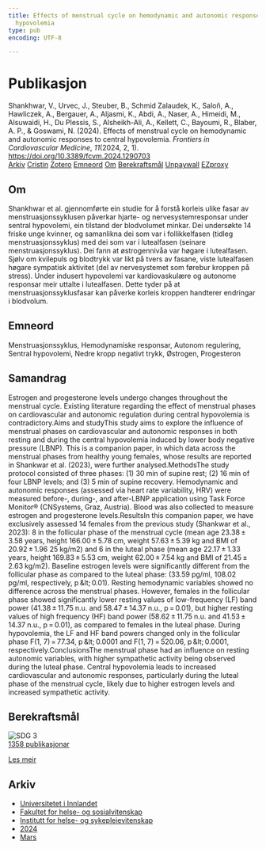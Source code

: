 ```yaml
---
title: Effects of menstrual cycle on hemodynamic and autonomic responses to central
  hypovolemia
type: pub
encoding: UTF-8

---
```

<h1>Publikasjon</h1>
<article id="csl-bib-container-35XQVN3C" class="csl-bib-container">
  <div class="csl-bib-body"> <div class="csl-entry">Shankhwar, V., Urvec, J., Steuber, B., Schmid Zalaudek, K., Saloň, A., Hawliczek, A., Bergauer, A., Aljasmi, K., Abdi, A., Naser, A., Himeidi, M., Alsuwaidi, H., Du Plessis, S., Alsheikh-Ali, A., Kellett, C., Bayoumi, R., Blaber, A. P., &#38; Goswami, N. (2024). Effects of menstrual cycle on hemodynamic and autonomic responses to central hypovolemia. <i>Frontiers in Cardiovascular Medicine</i>, <i>11</i>(2024, 2, 1). <a href="https://doi.org/10.3389/fcvm.2024.1290703">https://doi.org/10.3389/fcvm.2024.1290703</a></div> </div>
  <div class="csl-bib-buttons">
    <a href="#taxonomy-article-35XQVN3C" alt="archive" class="csl-bib-button">Arkiv</a>
    <a href="https://app.cristin.no/results/show.jsf?id=2251818" alt="Cristin" class="csl-bib-button">Cristin</a>
    <a href="http://zotero.org/groups/5881554/items/35XQVN3C" alt="Zotero" class="csl-bib-button">Zotero</a>
    <a href="#keywords-article-35XQVN3C" alt="keywords" class="csl-bib-button">Emneord</a>
    <a href="#about-article-35XQVN3C" alt="about_pub" class="csl-bib-button">Om</a>
    <a href="#sdg-article-35XQVN3C" alt="sdg" class="csl-bib-button">Berekraftsmål</a>
    <a href="https://www.frontiersin.org/articles/10.3389/fcvm.2024.1290703/pdf?isPublishedV2=False" alt="Unpaywall" class="csl-bib-button">Unpaywall</a>
    <a href="https://www.frontiersin.org/articles/10.3389/fcvm.2024.1290703/pdf?isPublishedV2=False" alt="EZproxy" class="csl-bib-button">EZproxy</a>
  </div>
  <div id="csl-bib-meta-container-35XQVN3C"></div>
</article>
<div id="csl-bib-meta-35XQVN3C" class="csl-bib-meta">
  <article id="about-article-35XQVN3C" class="about_pub-article">
    <h1>Om</h1>
    Shankhwar et al. gjennomførte ein studie for å forstå korleis ulike fasar av menstruasjonssyklusen påverkar hjarte- og nervesystemresponsar under sentral hypovolemi, ein tilstand der blodvolumet minkar. Dei undersøkte 14 friske unge kvinner, og samanlikna dei som var i follikkelfasen (tidleg menstruasjonssyklus) med dei som var i lutealfasen (seinare menstruasjonssyklus). Dei fann at østrogennivåa var høgare i lutealfasen. Sjølv om kvilepuls og blodtrykk var likt på tvers av fasane, viste lutealfasen høgare sympatisk aktivitet (del av nervesystemet som førebur kroppen på stress). Under indusert hypovolemi var kardiovaskulære og autonome responsar meir uttalte i lutealfasen. Dette tyder på at menstruasjonssyklusfasar kan påverke korleis kroppen handterer endringar i blodvolum.
  </article>
  <article id="keywords-article-35XQVN3C" class="keywords-article">
    <h1>Emneord</h1>
    Menstruasjonssyklus, Hemodynamiske responsar, Autonom regulering, Sentral hypovolemi, Nedre kropp negativt trykk, Østrogen, Progesteron
  </article>
  <article id="abstract-article-35XQVN3C" class="abstract-article">
    <h1>Samandrag</h1>
    Estrogen and progesterone levels undergo changes throughout the menstrual cycle. Existing literature regarding the effect of menstrual phases on cardiovascular and autonomic regulation during central hypovolemia is contradictory.Aims and studyThis study aims to explore the influence of menstrual phases on cardiovascular and autonomic responses in both resting and during the central hypovolemia induced by lower body negative pressure (LBNP). This is a companion paper, in which data across the menstrual phases from healthy young females, whose results are reported in Shankwar et al. (2023), were further analysed.MethodsThe study protocol consisted of three phases: (1) 30 min of supine rest; (2) 16 min of four LBNP levels; and (3) 5 min of supine recovery. Hemodynamic and autonomic responses (assessed via heart rate variability, HRV) were measured before-, during-, and after-LBNP application using Task Force Monitor® (CNSystems, Graz, Austria). Blood was also collected to measure estrogen and progesterone levels.ResultsIn this companion paper, we have exclusively assessed 14 females from the previous study (Shankwar et al., 2023): 8 in the follicular phase of the menstrual cycle (mean age 23.38 ± 3.58 years, height 166.00 ± 5.78 cm, weight 57.63 ± 5.39 kg and BMI of 20.92 ± 1.96 25 kg/m2) and 6 in the luteal phase (mean age 22.17 ± 1.33 years, height 169.83 ± 5.53 cm, weight 62.00 ± 7.54 kg and BMI of 21.45 ± 2.63 kg/m2). Baseline estrogen levels were significantly different from the follicular phase as compared to the luteal phase: (33.59 pg/ml, 108.02 pg/ml, respectively, p &amp;lt; 0.01). Resting hemodynamic variables showed no difference across the menstrual phases. However, females in the follicular phase showed significantly lower resting values of low-frequency (LF) band power (41.38 ± 11.75 n.u. and 58.47 ± 14.37 n.u., p = 0.01), but higher resting values of high frequency (HF) band power (58.62 ± 11.75 n.u. and 41.53 ± 14.37 n.u., p = 0.01), as compared to females in the luteal phase. During hypovolemia, the LF and HF band powers changed only in the follicular phase F(1, 7) = 77.34, p &amp;lt; 0.0001 and F(1, 7) = 520.06, p &amp;lt; 0.0001, respectively.ConclusionsThe menstrual phase had an influence on resting autonomic variables, with higher sympathetic activity being observed during the luteal phase. Central hypovolemia leads to increased cardiovascular and autonomic responses, particularly during the luteal phase of the menstrual cycle, likely due to higher estrogen levels and increased sympathetic activity.
  </article>
  <article id="sdg-article-35XQVN3C" class="sdg-article">
    <h1>Berekraftsmål</h1>
    <div class="sdg-container"><div id="sdg3" class="sdg">
        <img src="{{< params subfolder >}}images/sdg/sdg03_nn.png" class="image" alt="SDG 3">
        <div class="sdg-overlay">
          <a href="{{< params subfolder >}}nn/archive/?sdg=3#archive" class="sdg-publication-count"><span>1358</span> publikasjonar</a>
          <p><a href="https://fn.no/om-fn/fns-baerekraftsmaal/god-helse-og-livskvalitet?lang=nno-NO" class="sdg-read-more">Les meir</a></p>
        </div>
      </div></div>
  </article>
  <article id="taxonomy-article-35XQVN3C" class="taxonomy-article">
    <h1>Arkiv</h1>
    <ul>
      <li><a href="{{< params subfolder >}}nn/archive/?key=3DCRN523">Universitetet i Innlandet</a></li>
      <li><a href="{{< params subfolder >}}nn/archive/?key=IDKFS3MX">Fakultet for helse- og sosialvitenskap</a></li>
      <li><a href="{{< params subfolder >}}nn/archive/?key=GTV4ECMZ">Institutt for helse- og sykepleievitenskap</a></li>
      <li><a href="{{< params subfolder >}}nn/archive/?key=KNN5LNR7">2024</a></li>
      <li><a href="{{< params subfolder >}}nn/archive/?key=79EMMY6R">Mars</a></li>
    </ul>
  </article>
</div>
